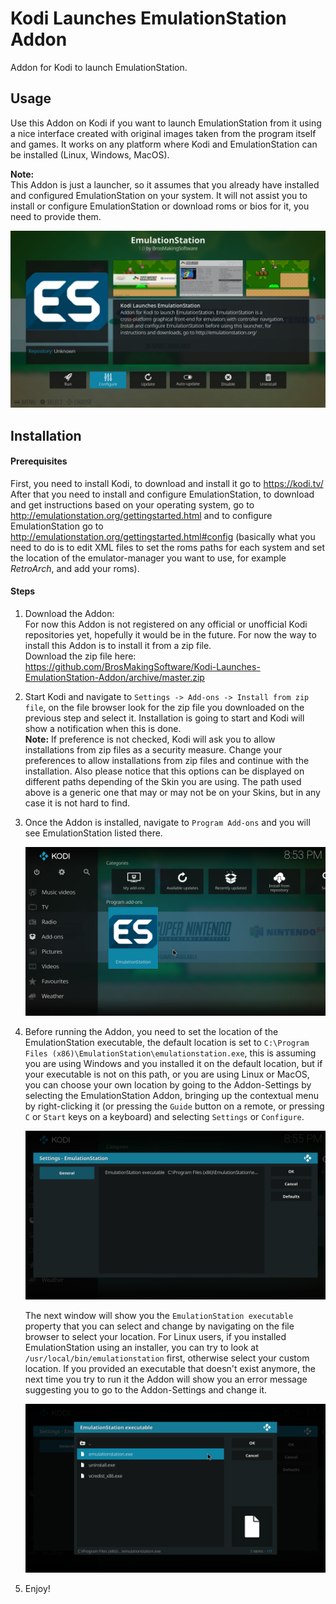 # Kodi Launches EmulationStation Addon
Addon for Kodi to launch EmulationStation.

## Usage
Use this Addon on Kodi if you want to launch EmulationStation from it using a nice interface created with original images taken from the program itself and games. It works on any platform where Kodi and EmulationStation can be installed (Linux, Windows, MacOS).

**Note:**  
This Addon is just a launcher, so it assumes that you already have installed and configured EmulationStation on your system. It will not assist you to install or configure EmulationStation or download roms or bios for it, you need to provide them.


![Addon-Selected-Information.jpg](/Addon-Screenshots/Addon-Selected-Information.jpg)


## Installation

#### Prerequisites
First, you need to install Kodi, to download and install it go to https://kodi.tv/  
After that you need to install and configure EmulationStation, to download and get instructions based on your operating system, go to http://emulationstation.org/gettingstarted.html and to configure EmulationStation go to http://emulationstation.org/gettingstarted.html#config (basically what you need to do is to edit XML files to set the roms paths for each system and set the location of the emulator-manager you want to use, for example *RetroArch*, and add your roms).

#### Steps
1. Download the Addon:   
   For now this Addon is not registered on any official or unofficial Kodi repositories yet, hopefully it would be in the future. For now the way to install this Addon is to install it from a zip file.  
   Download the zip file here: https://github.com/BrosMakingSoftware/Kodi-Launches-EmulationStation-Addon/archive/master.zip

2. Start Kodi and navigate to `Settings -> Add-ons -> Install from zip file`, on the file browser look for the zip file you downloaded on the previous step and select it. Installation is going to start and Kodi will show a notification when this is done.   
   **Note:** If preference is not checked, Kodi will ask you to allow installations from zip files as a security measure. Change your preferences to allow installations from zip files and continue with the installation. Also please notice that this options can be displayed on different paths depending of the Skin you are using. The path used above is a generic one that may or may not be on your Skins, but in any case it is not hard to find.

3. Once the Addon is installed, navigate to `Program Add-ons` and you will see EmulationStation listed there.   

   ![Addon-Selected.jpg](/Addon-Screenshots/Addon-Selected.jpg)

4. Before running the Addon, you need to set the location of the EmulationStation executable, the default location is set to `C:\Program Files (x86)\EmulationStation\emulationstation.exe`, this is assuming you are using Windows and you installed it on the default location, but if your executable is not on this path, or you are using Linux or MacOS, you can choose your own location by going to the Addon-Settings by selecting the EmulationStation Addon, bringing up the contextual menu by right-clicking it (or pressing the `Guide` button on a remote, or pressing `C` or `Start` keys on a keyboard) and selecting `Settings` or `Configure`.   

   ![Addon-Settings.jpg](/Addon-Screenshots/Addon-Settings.jpg)

   The next window will show you the `EmulationStation executable` property that you can select and change by navigating on the file browser to select your location. For Linux users, if you installed EmulationStation using an installer, you can try to look at `/usr/local/bin/emulationstation` first, otherwise select your custom location. If you provided an executable that doesn't exist anymore, the next time you try to run it the Addon will show you an error message suggesting you to go to the Addon-Settings and change it.   

   ![Addon-Settings-Edit-Executable.jpg](/Addon-Screenshots/Addon-Settings-Edit-Executable.jpg)

5. Enjoy!
